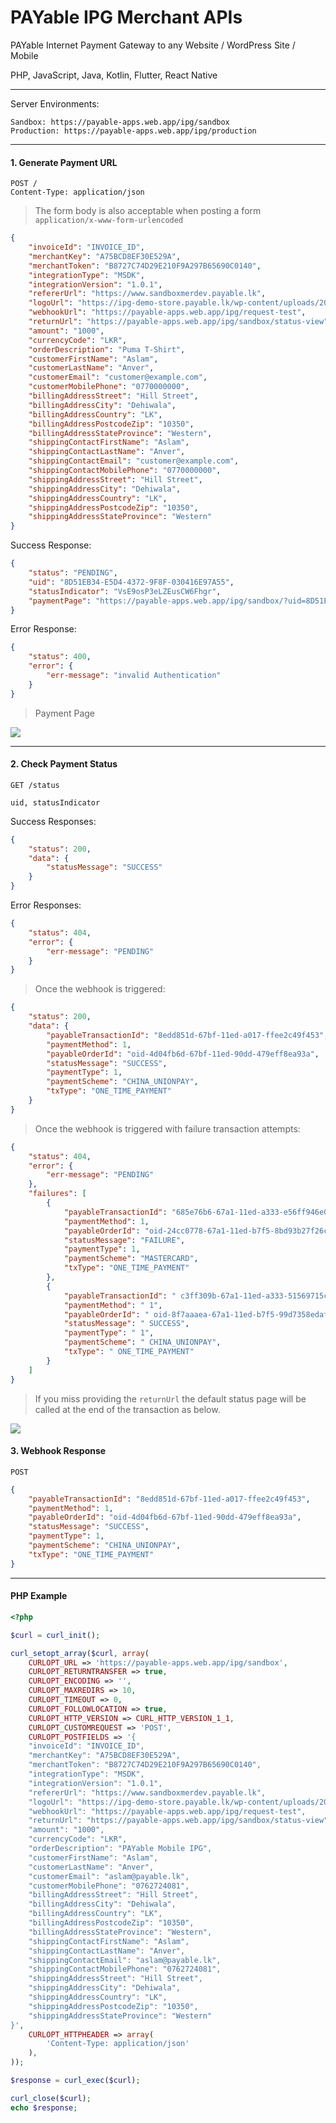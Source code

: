 # PAYable IPG Merchant APIs

PAYable Internet Payment Gateway to any Website / WordPress Site / Mobile

PHP, JavaScript, Java, Kotlin, Flutter, React Native

<hr/>

Server Environments:

```http
Sandbox: https://payable-apps.web.app/ipg/sandbox
Production: https://payable-apps.web.app/ipg/production
```

<hr/>

#### 1. Generate Payment URL

```http
POST /
Content-Type: application/json
```
> The form body is also acceptable when posting a form `application/x-www-form-urlencoded`

```json
{
    "invoiceId": "INVOICE_ID",
    "merchantKey": "A75BCD8EF30E529A",
    "merchantToken": "B8727C74D29E210F9A297B65690C0140",
    "integrationType": "MSDK",
    "integrationVersion": "1.0.1",
    "refererUrl": "https://www.sandboxmerdev.payable.lk",
    "logoUrl": "https://ipg-demo-store.payable.lk/wp-content/uploads/2021/12/logo-dark.svg",
    "webhookUrl": "https://payable-apps.web.app/ipg/request-test",
    "returnUrl": "https://payable-apps.web.app/ipg/sandbox/status-view",
    "amount": "1000",
    "currencyCode": "LKR",
    "orderDescription": "Puma T-Shirt",
    "customerFirstName": "Aslam",
    "customerLastName": "Anver",
    "customerEmail": "customer@example.com",
    "customerMobilePhone": "0770000000",
    "billingAddressStreet": "Hill Street",
    "billingAddressCity": "Dehiwala",
    "billingAddressCountry": "LK",
    "billingAddressPostcodeZip": "10350",
    "billingAddressStateProvince": "Western",
    "shippingContactFirstName": "Aslam",
    "shippingContactLastName": "Anver",
    "shippingContactEmail": "customer@example.com",
    "shippingContactMobilePhone": "0770000000",
    "shippingAddressStreet": "Hill Street",
    "shippingAddressCity": "Dehiwala",
    "shippingAddressCountry": "LK",
    "shippingAddressPostcodeZip": "10350",
    "shippingAddressStateProvince": "Western"
}
```

Success Response:

```json
{
    "status": "PENDING",
    "uid": "8D51EB34-E5D4-4372-9F8F-030416E97A55",
    "statusIndicator": "VsE9osP3eLZEusCW6Fhgr",
    "paymentPage": "https://payable-apps.web.app/ipg/sandbox/?uid=8D51EB34-E5D4-4372-9F8F-030416E97A55"
}
```

Error Response:

```json
{
    "status": 400,
    "error": {
        "err-message": "invalid Authentication"
    }
}
```

> Payment Page

![](/images/payment_page.png)

<hr/>

#### 2. Check Payment Status

```http
GET /status
```

```text
uid, statusIndicator
```

Success Responses:

```json
{
    "status": 200,
    "data": {
        "statusMessage": "SUCCESS"
    }
}
```

Error Responses:

```json
{
    "status": 404,
    "error": {
        "err-message": "PENDING"
    }
}
```

 > Once the webhook is triggered:

```json
{
    "status": 200,
    "data": {
        "payableTransactionId": "8edd851d-67bf-11ed-a017-ffee2c49f453",
        "paymentMethod": 1,
        "payableOrderId": "oid-4d04fb6d-67bf-11ed-90dd-479eff8ea93a",
        "statusMessage": "SUCCESS",
        "paymentType": 1,
        "paymentScheme": "CHINA_UNIONPAY",
        "txType": "ONE_TIME_PAYMENT"
    }
}
```

> Once the webhook is triggered with failure transaction attempts:

```json
{
    "status": 404,
    "error": {
        "err-message": "PENDING"
    },
    "failures": [
        {
            "payableTransactionId": "685e76b6-67a1-11ed-a333-e56ff946e0a9",
            "paymentMethod": 1,
            "payableOrderId": "oid-24cc0778-67a1-11ed-b7f5-8bd93b27f26c",
            "statusMessage": "FAILURE",
            "paymentType": 1,
            "paymentScheme": "MASTERCARD",
            "txType": "ONE_TIME_PAYMENT"
        },
        {
            "payableTransactionId": " c3ff309b-67a1-11ed-a333-51569715c33f",
            "paymentMethod": " 1",
            "payableOrderId": " oid-8f7aaaea-67a1-11ed-b7f5-99d7358edafa",
            "statusMessage": " SUCCESS",
            "paymentType": " 1",
            "paymentScheme": " CHINA_UNIONPAY",
            "txType": " ONE_TIME_PAYMENT"
        }
    ]
}
```

> If you miss providing the `returnUrl` the default status page will be called at the end of the transaction as below.

![](/images/payment_status_page.png)

#### 3. Webhook Response

```http
POST
```

```json
{
    "payableTransactionId": "8edd851d-67bf-11ed-a017-ffee2c49f453",
    "paymentMethod": 1,
    "payableOrderId": "oid-4d04fb6d-67bf-11ed-90dd-479eff8ea93a",
    "statusMessage": "SUCCESS",
    "paymentType": 1,
    "paymentScheme": "CHINA_UNIONPAY",
    "txType": "ONE_TIME_PAYMENT"
}
```

<hr/>

#### PHP Example

```php
<?php

$curl = curl_init();

curl_setopt_array($curl, array(
    CURLOPT_URL => 'https://payable-apps.web.app/ipg/sandbox',
    CURLOPT_RETURNTRANSFER => true,
    CURLOPT_ENCODING => '',
    CURLOPT_MAXREDIRS => 10,
    CURLOPT_TIMEOUT => 0,
    CURLOPT_FOLLOWLOCATION => true,
    CURLOPT_HTTP_VERSION => CURL_HTTP_VERSION_1_1,
    CURLOPT_CUSTOMREQUEST => 'POST',
    CURLOPT_POSTFIELDS => '{
    "invoiceId": "INVOICE_ID",
    "merchantKey": "A75BCD8EF30E529A",
    "merchantToken": "B8727C74D29E210F9A297B65690C0140",
    "integrationType": "MSDK",
    "integrationVersion": "1.0.1",
    "refererUrl": "https://www.sandboxmerdev.payable.lk",
    "logoUrl": "https://ipg-demo-store.payable.lk/wp-content/uploads/2021/12/logo-dark.svg",
    "webhookUrl": "https://payable-apps.web.app/ipg/request-test",
    "returnUrl": "https://payable-apps.web.app/ipg/sandbox/status-view",
    "amount": "1000",
    "currencyCode": "LKR",
    "orderDescription": "PAYable Mobile IPG",
    "customerFirstName": "Aslam",
    "customerLastName": "Anver",
    "customerEmail": "aslam@payable.lk",
    "customerMobilePhone": "0762724081",
    "billingAddressStreet": "Hill Street",
    "billingAddressCity": "Dehiwala",
    "billingAddressCountry": "LK",
    "billingAddressPostcodeZip": "10350",
    "billingAddressStateProvince": "Western",
    "shippingContactFirstName": "Aslam",
    "shippingContactLastName": "Anver",
    "shippingContactEmail": "aslam@payable.lk",
    "shippingContactMobilePhone": "0762724081",
    "shippingAddressStreet": "Hill Street",
    "shippingAddressCity": "Dehiwala",
    "shippingAddressCountry": "LK",
    "shippingAddressPostcodeZip": "10350",
    "shippingAddressStateProvince": "Western"
}',
    CURLOPT_HTTPHEADER => array(
        'Content-Type: application/json'
    ),
));

$response = curl_exec($curl);

curl_close($curl);
echo $response;
```
